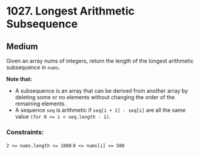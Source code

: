 # 1027. Longest Arithmetic Subsequence

## Medium

Given an array nums of integers, return the length of the longest arithmetic subsequence in `nums`.

**Note that:**

- A subsequence is an array that can be derived from another array by deleting some or no elements without changing the
  order of the remaining elements.
- A sequence `seq` is arithmetic if `seq[i + 1] - seq[i]` are all the same value `(for 0 <= i < seq.length - 1)`.

### Constraints:

`2 <= nums.length <= 1000`
`0 <= nums[i] <= 500`
